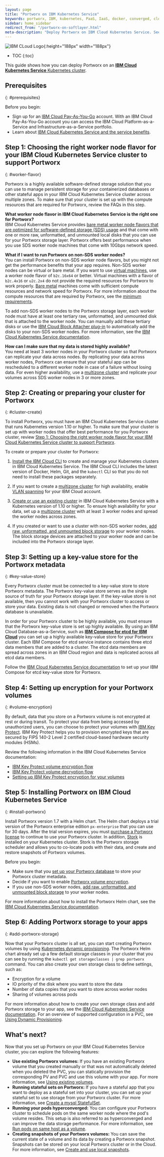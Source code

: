```yaml
---
layout: page
title: "Portworx on IBM Kubernetes Service"
keywords: portworx, IBM, kubernetes, PaaS, IaaS, docker, converged, cloud, IBM Cloud Kubernetes Service
sidebar: home_sidebar
redirect_from: "/portworx-on-softlayer.html"
meta-description: "Deploy Portworx on IBM Cloud Kubernetes Service. See for yourself how easy it is!"
---
```


![IBM CLoud Logo](/images/ibm-cloud.png){:height="188px" width="188px"}

* TOC
{:toc}

This guide shows how you can deploy Portworx on an [**IBM Cloud Kubernetes Service** Kubernetes cluster](https://www.ibm.com/cloud/container-service). 

## Prerequisites
{: #prerequisites}

Before you begin: 
- Sign up for an [IBM Cloud Pay-As-You-Go](https://console.bluemix.net/registration/) account. With an IBM Cloud Pay-As-You-Go account you can access the IBM Cloud Platform-as-a-Service and Infrastructure-as-a-Service portfolio.  
- Learn about [IBM Cloud Kubernetes Service and the service benefits](https://console.bluemix.net/docs/containers/cs_why.html#cs_ov). 

## Step 1: Choosing the right worker node flavor for your IBM Cloud Kubernetes Service cluster to support Portworx
{: #worker-flavor}

Portworx is a highly available software-defined storage solution that you can use to manage persistent storage for your containerized databases or other stateful apps in your IBM Cloud Kubernetes Service cluster across multiple zones. To make sure that your cluster is set up with the compute resources that are required for Portworx, review the FAQs in this step. 

**What worker node flavor in IBM Cloud Kubernetes Service is the right one for Portworx?** </br>
IBM Cloud Kubernetes Service provides [bare metal worker node flavors that are optimized for software-defined storage (SDS) usage](https://console.bluemix.net/docs/containers/cs_clusters_planning.html#sds) and that come with one or more raw, unformatted, and unmounted local disks that you can use for your Portworx storage layer. Portworx offers best performance when you use SDS worker node machines that come with 10Gbps network speed. 

**What if I want to run Portworx on non-SDS worker nodes?**</br>
You can install Portworx on non-SDS worker node flavors, but you might not get the performance benefits that your app requires. Non-SDS worker nodes can be virtual or bare metal. If you want to use [virtual machines](https://console.bluemix.net/docs/containers/cs_clusters_planning.html#vm), use a worker node flavor of `b2c.16x64` or better. Virtual machines with a flavor of `b2c.4x16` or `u2c.2x4` do not provide the required resources for Portworx to work properly. [Bare metal](https://console.bluemix.net/docs/containers/cs_clusters_planning.html#bm) machines come with sufficient compute resources and network speed for Portworx. For more information about the compute resources that are required by Portworx, see the [minimum requirements](https://docs.portworx.com/#minimum-requirements). 

To add non-SDS worker nodes to the Portworx storage layer, each worker node must have at least one tertiary raw, unformatted, and unmounted disk that is attached to the worker node. You can manually add these tertiary disks or use the [IBM Cloud Block Attacher plug-in](https://console.bluemix.net/docs/containers/cs_storage_utilities.html#block_storage_attacher) to automatically add the disks to your non-SDS worker nodes. For more information, see the [IBM Cloud Kubernetes Service documentation](https://console.bluemix.net/docs/containers/cs_storage_portworx.html#create_block_storage). 

**How can I make sure that my data is stored highly available?** </br>
You need at least 3 worker nodes in your Portworx cluster so that Portworx can replicate your data across nodes. By replicating your data across worker nodes, Portworx can ensure that your stateful app can be rescheduled to a different worker node in case of a failure without losing data. For even higher availability, use a [multizone cluster](https://console.bluemix.net/docs/containers/cs_clusters_planning.html#multizone) and replicate your volumes across SDS worker nodes in 3 or more zones.

## Step 2: Creating or preparing your cluster for Portworx
{: #cluster-create}

To install Portworx, you must have an IBM Cloud Kubernetes Service cluster that runs Kubernetes version 1.10 or higher. To make sure that your cluster is set up with worker nodes that offer best performance for you Portworx cluster, review [Step 1: Choosing the right worker node flavor for your IBM Cloud Kubernetes Service cluster to support Portworx](#worker-flavor). 

To create or prepare your cluster for Portworx: 

1. [Install the IBM Cloud CLI](https://console.bluemix.net/docs/cli/index.html#overview) to create and manage your Kubernetes clusters in IBM Cloud Kubernetes Service. The IBM Cloud CLI includes the latest version of Docker, Helm, Git, and the `kubectl` CLI so that you do not need to install these packages separately. 

2. If you want to create a [multizone cluster](https://console.bluemix.net/docs/containers/cs_clusters_planning.html#multizone) for high availability, enable [VLAN spanning](https://console.bluemix.net/docs/infrastructure/vlans/vlan-spanning.html#vlan-spanning) for your IBM Cloud account. 

3. [Create or use an existing cluster](https://console.bluemix.net/docs/containers/cs_clusters.html#clusters_ui) in IBM Cloud Kubernetes Service with a Kubernetes version of 1.10 or higher. To ensure high availability for your data, set up a [multizone cluster](https://console.bluemix.net/docs/containers/cs_clusters_planning.html#multizone) with at least 3 worker nodes and spread the worker nodes across zones. 

4. If you created or want to use a cluster with non-SDS worker nodes, [add raw, unformatted, and unmounted block storage](https://console.bluemix.net/docs/containers/cs_storage_portworx.html#create_block_storage) to your worker nodes. The block storage devices are attached to your worker node and can be included into the Portworx storage layer. 

## Step 3: Setting up a key-value store for the Portworx metadata
{: #key-value-store}

Every Portworx cluster must be connected to a key-value store to store Portworx metadata. The Portworx key-value store serves as the single source of truth for your Portworx storage layer. If the key-value store is not available, then you cannot work with your Portworx cluster to access or store your data. Existing data is not changed or removed when the Portworx database is unavailable.

In order for your Portworx cluster to be highly available, you must ensure that the Portworx key-value store is set up highly available. By using an IBM Cloud Database-as-a-Service, such as [**IBM Compose for etcd for IBM Cloud**](https://console.bluemix.com/docs/services/ComposeForEtcd/getting_started.html#getting-started-tutorial) you can set up a highly available key-value store for your Portworx cluster. Each IBM Compose for etcd service instance contains three etcd data members that are added to a cluster. The etcd data members are spread across zones in an IBM Cloud region and data is replicated across all etcd data members. 

Follow the [IBM Cloud Kubernetes Service documentation](https://console.bluemix.net/docs/containers/cs_storage_portworx.html#portworx_database) to set up your IBM Compose for etcd key-value store for Portworx. 

## Step 4: Setting up encryption for your Portworx volumes
{: #volume-encryption}

By default, data that you store on a Portworx volume is not encrypted at rest or during transit. To protect your data from being accessed by unauthorized users, you can choose to protect your volumes with [IBM Key Protect](https://console.bluemix.net/docs/services/key-protect/about.html#about). IBM Key Protect helps you to provision encrypted keys that are secured by FIPS 140-2 Level 2 certified cloud-based hardware security modules (HSMs). 

Review the following information in the IBM Cloud Kubernetes Service documentation: 
- [IBM Key Protect volume encryption flow](https://console.bluemix.net/docs/containers/cs_storage_portworx.html#encryption)
- [IBM Key Protect volume decryption flow](https://console.bluemix.net/docs/containers/cs_storage_portworx.html#decryption)
- [Setting up IBM Key Protect encryption for your volumes](https://console.bluemix.net/docs/containers/cs_storage_portworx.html#setup_encryption)

## Step 5: Installing Portworx on IBM Cloud Kubernetes Service
{: #install-portworx}

Install Portworx version 1.7 with a Helm chart. The Helm chart deploys a trial version of the Portworx enterprise edition `px-enterprise` that you can use for 30 days. After the trial version expires, you must [purchase a Portworx license](https://docs.portworx.com/getting-started/px-licensing.html) to continue to use your Portworx cluster. In addition, [Stork](https://docs.portworx.com/scheduler/kubernetes/stork.html) is installed on your Kubernetes cluster. Stork is the Portworx storage scheduler and allows you to co-locate pods with their data, and create and restore snapshots of Portworx volumes. 

Before you begin: 
- Make sure that you [set up your Portworx database](#key-value-store) to store your Portworx cluster metadata. 
- Decide if you want to enable [Portworx volume encryption](#volume-encryption). 
- If you use non-SDS worker nodes, [add raw, unformatted, and unmounted block storage](https://console.bluemix.net/docs/containers/cs_storage_portworx.html#create_block_storage) to your worker nodes. 

For more information about how to install the Portworx Helm chart, see the [IBM Cloud Kubernetes Service documentation](https://console.bluemix.net/docs/containers/cs_storage_portworx.html#install_portworx). 

## Step 6: Adding Portworx storage to your apps
{: #add-portworx-storage}

Now that your Portworx cluster is all set, you can start creating Portworx volumes by using [Kubernetes dynamic provisioning](https://kubernetes.io/docs/concepts/storage/dynamic-provisioning/). The Portworx Helm chart already set up a few default storage classes in your cluster that you can see by running the `kubectl get storageclasses | grep portworx` command. You can also create your own storage class to define settings, such as: 
- Encryption for a volume
- IO priority of the disk where you want to store the data
- Number of data copies that you want to store across worker nodes
- Sharing of volumes across pods 

For more information about how to create your own storage class and add Portworx storage to your app, see the [IBM Cloud Kubernetes Service documentation](https://console.test.cloud.ibm.com/docs/containers/cs_storage_portworx.html#add_portworx_storage). For an overview of supported configuration in a PVC, see [Using Dynamic Provisioning](https://docs.portworx.com/scheduler/kubernetes/dynamic-provisioning.html#using-dynamic-provisioning).

## What's next? 

Now that you set up Portworx on your IBM Cloud Kubernetes Service cluster, you can explore the following features: 
- **Use existing Portworx volumes:** If you have an existing Portworx volume that you created manually or that was not automatically deleted when you deleted the PVC, you can statically provision the corresponding PV and PVC and use this volume with your app. For more information, see [Using existing volumes](https://docs.portworx.com/scheduler/kubernetes/preprovisioned-volumes.html#using-the-portworx-volume).
- **Running stateful sets on Portworx:** If you have a stateful app that you want to deploy as a stateful set into your cluster, you can set up your stateful set to use storage from your Portworx cluster. For more information, see [Create a mysql StatefulSet](https://docs.portworx.com/scheduler/kubernetes/statefulsets.html#create-a-mysql-statefulset). 
- **Running your pods hyperconverged:** You can configure your Portworx cluster to schedule pods on the same worker node where the pod's volume resides. This setup is also referred to as hyperconverged and can improve the data storage performance. For more information, see [Run pods on same host as a volume](https://docs.portworx.com/scheduler/kubernetes/scheduler-convergence.html).
- **Creating snapshots of your Portworx volumes:** You can save the current state of a volume and its data by creating a Portworx snapshot. Snapshots can be stored on your local Portworx cluster or in the Cloud. For more information, see [Create and use local snapshots](https://docs.portworx.com/scheduler/kubernetes/snaps.html).


